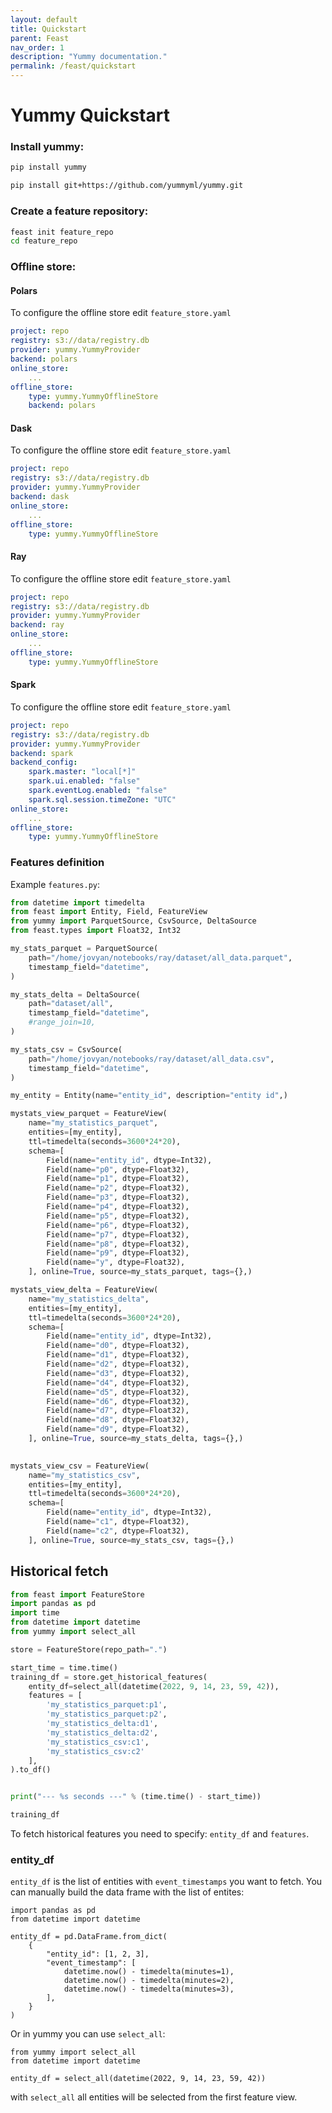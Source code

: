```yaml
---
layout: default
title: Quickstart
parent: Feast
nav_order: 1
description: "Yummy documentation."
permalink: /feast/quickstart
---
```


# Yummy Quickstart

### Install yummy:

```bash
pip install yummy
```

```bash
pip install git+https://github.com/yummyml/yummy.git
```

### Create a feature repository:
```bash
feast init feature_repo
cd feature_repo
```

### Offline store:

#### Polars

To configure the offline store edit `feature_store.yaml`
```yaml
project: repo
registry: s3://data/registry.db
provider: yummy.YummyProvider
backend: polars
online_store:
    ...
offline_store:
    type: yummy.YummyOfflineStore
    backend: polars
```

#### Dask

To configure the offline store edit `feature_store.yaml`
```yaml
project: repo
registry: s3://data/registry.db
provider: yummy.YummyProvider
backend: dask
online_store:
    ...
offline_store:
    type: yummy.YummyOfflineStore
```

#### Ray

To configure the offline store edit `feature_store.yaml`
```yaml
project: repo
registry: s3://data/registry.db
provider: yummy.YummyProvider
backend: ray
online_store:
    ...
offline_store:
    type: yummy.YummyOfflineStore
```

#### Spark

To configure the offline store edit `feature_store.yaml`
```yaml
project: repo
registry: s3://data/registry.db
provider: yummy.YummyProvider
backend: spark
backend_config:
    spark.master: "local[*]"
    spark.ui.enabled: "false"
    spark.eventLog.enabled: "false"
    spark.sql.session.timeZone: "UTC"
online_store:
    ...
offline_store:
    type: yummy.YummyOfflineStore
```

### Features definition

Example `features.py`:
```python
from datetime import timedelta
from feast import Entity, Field, FeatureView
from yummy import ParquetSource, CsvSource, DeltaSource
from feast.types import Float32, Int32

my_stats_parquet = ParquetSource(
    path="/home/jovyan/notebooks/ray/dataset/all_data.parquet",
    timestamp_field="datetime",
)

my_stats_delta = DeltaSource(
    path="dataset/all",
    timestamp_field="datetime",
    #range_join=10,
)

my_stats_csv = CsvSource(
    path="/home/jovyan/notebooks/ray/dataset/all_data.csv",
    timestamp_field="datetime",
)

my_entity = Entity(name="entity_id", description="entity id",)

mystats_view_parquet = FeatureView(
    name="my_statistics_parquet",
    entities=[my_entity],
    ttl=timedelta(seconds=3600*24*20),
    schema=[
        Field(name="entity_id", dtype=Int32),
        Field(name="p0", dtype=Float32),
        Field(name="p1", dtype=Float32),
        Field(name="p2", dtype=Float32),
        Field(name="p3", dtype=Float32),
        Field(name="p4", dtype=Float32),
        Field(name="p5", dtype=Float32),
        Field(name="p6", dtype=Float32),
        Field(name="p7", dtype=Float32),
        Field(name="p8", dtype=Float32),
        Field(name="p9", dtype=Float32),
        Field(name="y", dtype=Float32),
    ], online=True, source=my_stats_parquet, tags={},)

mystats_view_delta = FeatureView(
    name="my_statistics_delta",
    entities=[my_entity],
    ttl=timedelta(seconds=3600*24*20),
    schema=[
        Field(name="entity_id", dtype=Int32),
        Field(name="d0", dtype=Float32),
        Field(name="d1", dtype=Float32),
        Field(name="d2", dtype=Float32),
        Field(name="d3", dtype=Float32),
        Field(name="d4", dtype=Float32),
        Field(name="d5", dtype=Float32),
        Field(name="d6", dtype=Float32),
        Field(name="d7", dtype=Float32),
        Field(name="d8", dtype=Float32),
        Field(name="d9", dtype=Float32),
    ], online=True, source=my_stats_delta, tags={},)

    
mystats_view_csv = FeatureView(
    name="my_statistics_csv",
    entities=[my_entity],
    ttl=timedelta(seconds=3600*24*20),
    schema=[
        Field(name="entity_id", dtype=Int32),
        Field(name="c1", dtype=Float32),
        Field(name="c2", dtype=Float32),
    ], online=True, source=my_stats_csv, tags={},)
```


## Historical fetch

```python
from feast import FeatureStore
import pandas as pd
import time
from datetime import datetime
from yummy import select_all

store = FeatureStore(repo_path=".")

start_time = time.time()
training_df = store.get_historical_features(
    entity_df=select_all(datetime(2022, 9, 14, 23, 59, 42)), 
    features = [
        'my_statistics_parquet:p1',
        'my_statistics_parquet:p2',
        'my_statistics_delta:d1',
        'my_statistics_delta:d2',
        'my_statistics_csv:c1',
        'my_statistics_csv:c2'
    ],
).to_df()


print("--- %s seconds ---" % (time.time() - start_time))

training_df
```

To fetch historical features you need to specify: `entity_df` and `features`.

### entity_df

`entity_df` is the list of entities with `event_timestamps` you want to fetch.
You can manually build the data frame with the list of entites:
```
import pandas as pd
from datetime import datetime

entity_df = pd.DataFrame.from_dict(
    {
        "entity_id": [1, 2, 3],
        "event_timestamp": [
            datetime.now() - timedelta(minutes=1),
            datetime.now() - timedelta(minutes=2),
            datetime.now() - timedelta(minutes=3),
        ],
    }
)
```

Or in yummy you can use `select_all`:
```
from yummy import select_all
from datetime import datetime

entity_df = select_all(datetime(2022, 9, 14, 23, 59, 42))
```

with `select_all` all entities will be selected from the first feature view.

